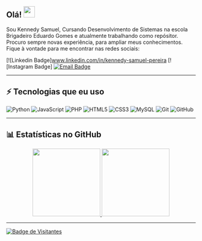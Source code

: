 ## Olá! <img src="https://raw.githubusercontent.com/aemmadi/aemmadi/master/wave.gif" width="30">

Sou Kennedy Samuel, Cursando Desenvolvimento de Sistemas na escola Brigadeiro Eduardo Gomes e atualmente trabalhando como repósitor. Procuro sempre novas experiência, para ampliar meus conhecimentos. Fique à vontade para me encontrar nas redes sociais:

[![Linkedin Badge]www.linkedin.com/in/kennedy-samuel-pereira
[![Instagram Badge]
[![Email Badge](https://img.shields.io/badge/kennedyspsantos@gmail.com-c14438?style=flat-square&logo=Gmail&logoColor=white&link=mailto:kennedyspsantos@gmail.com)](mailto:kennedyspsantos@gmail.com)

---

## ⚡ Tecnologias que eu uso

![Python](https://img.shields.io/badge/-Python-black?style=flat-square&logo=Python)
![JavaScript](https://img.shields.io/badge/-JavaScript-black?style=flat-square&logo=javascript)
![PHP](https://img.shields.io/badge/-PHP-777BB4?style=flat-square&logo=php&logoColor=white)
![HTML5](https://img.shields.io/badge/-HTML5-E34F26?style=flat-square&logo=html5&logoColor=white)
![CSS3](https://img.shields.io/badge/-CSS3-1572B6?style=flat-square&logo=css3)
![MySQL](https://img.shields.io/badge/-MySQL-black?style=flat-square&logo=mysql)
![Git](https://img.shields.io/badge/-Git-black?style=flat-square&logo=git)
![GitHub](https://img.shields.io/badge/-GitHub-181717?style=flat-square&logo=github)

---

## 📊 Estatísticas no GitHub

<div align="center">
  <a href="https://github.com/higorber">
  <img height="180em" src="https://github-readme-stats.vercel.app/api?username=higorber&show_icons=true&theme=tokyonight&include_all_commits=true&count_private=true"/>
  <img height="180em" src="https://github-readme-stats.vercel.app/api/top-langs/?username=higorber&layout=compact&langs_count=7&theme=tokyonight"/>
</div>

---

![Badge de Visitantes](https://visitor-badge.laobi.icu/badge?page_id=higober.higober)
<!--
**KennedySPereira/kennedySPereira** is a ✨ _special_ ✨ repository because its `README.md` (this file) appears on your GitHub profile.

Here are some ideas to get you started:

- 🔭 I’m currently working on ...
- 🌱 I’m currently learning ...
- 👯 I’m looking to collaborate on ...
- 🤔 I’m looking for help with ...
- 💬 Ask me about ...
- 📫 How to reach me: ...
- 😄 Pronouns: ...
- ⚡ Fun fact: ...
-->
